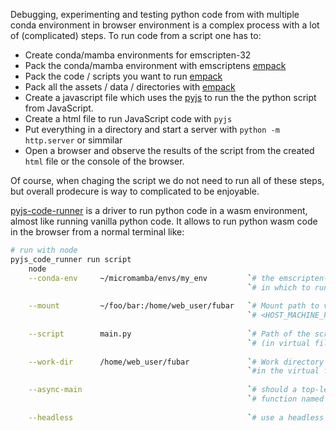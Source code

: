 
Debugging, experimenting and testing python code from with multiple conda environment 
in browser environment is a complex process with a lot of (complicated) steps. 
To run code from a script one has to:

* Create conda/mamba environments for emscripten-32
* Pack the conda/mamba environment with emscriptens [empack](https://github.com/emscripten-forge/empack)
* Pack the code / scripts you want to run [empack](https://github.com/emscripten-forge/empack)
* Pack all the assets / data / directories with [empack](https://github.com/emscripten-forge/empack)
* Create a javascript file which uses the [pyjs](https://github.com/emscripten-forge/pyjs) to run the the python script from JavaScript.
* Create a html file to run JavaScript code with `pyjs`
* Put everything in a directory and start a server with `python -m http.server` or simmilar
* Open a browser and observe the results of the script from the created `html` file or the console of the browser.

Of course, when chaging the script we do not need to run all of these steps, but overall prodecure is way to complicated to be enjoyable.


[pyjs-code-runner](https://github.com/emscripten-forge/pyjs-code-runner) is a driver to run python code in a wasm environment, almost like running vanilla python code. 
It allows to run python wasm code in the browser from a normal terminal like: 

```bash
# run with node
pyjs_code_runner run script                                                                     \
    node                                                                                        \
    --conda-env     ~/micromamba/envs/my_env         `# the emscripten-forge env`               \
                                                     `# in which to run the code`               \
                                                                                                \
    --mount         ~/foo/bar:/home/web_user/fubar   `# Mount path to virtual filesytem`        \
                                                     `# <HOST_MACHINE_PATH>:<TARGET_PATH>`      \
                                                                                                \
    --script        main.py                          `# Path of the script to run`              \
                                                     `# (in virtual filesystem)`                \
                                                                                                \
    --work-dir      /home/web_user/fubar             `# Work directory `                        \
                                                     `#in the virtual fileystem`                \
                                                                                                \
    --async-main                                     `# should a top-level async`               \
                                                     `# function named main be called`          \
                                                                                                \
    --headless                                       `# use a headless browser to run the code` \

```

